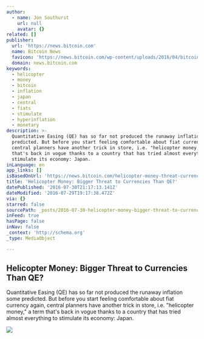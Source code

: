 ```yaml
---
author:
  - name: Jon Southurst
    url: null
    avatar: {}
related: []
publisher:
  url: 'https://news.bitcoin.com'
  name: Bitcoin News
  favicon: 'https://news.bitcoin.com/wp-content/uploads/2016/04/bitcoin_fav.png'
  domain: news.bitcoin.com
keywords:
  - helicopter
  - money
  - bitcoin
  - inflation
  - japan
  - central
  - fiats
  - stimulate
  - hyperinflation
  - monetary
description: >-
  Quantitative Easing (QE) has so far not produced the runaway inflation some
  predicted. But before you start feeling comfortable about fiat currency again,
  central planners have another trick in store, i.e. "helicopter money," a term
  that's back in vogue thanks to a country that has tried almost everything to
  stimulate its economy: Japan.
inLanguage: en
app_links: []
isBasedOnUrl: 'https://news.bitcoin.com/helicopter-money-threat-currencies-qe/'
title: 'Helicopter Money: Bigger Threat to Currencies Than QE?'
datePublished: '2016-07-30T21:17:13.141Z'
dateModified: '2016-07-29T19:17:38.472Z'
via: {}
starred: false
sourcePath: _posts/2016-07-30-helicopter-money-bigger-threat-to-currencies-than-qe.md
inFeed: true
hasPage: false
inNav: false
_context: 'http://schema.org'
_type: MediaObject

---
```

<article style=""><h1>Helicopter Money: Bigger Threat to Currencies Than QE?</h1><p>Quantitative Easing (QE) has so far not produced the runaway inflation some predicted. But before you start feeling comfortable about fiat currency again, central planners have another trick in store, i.e. "helicopter money," a term that's back in vogue thanks to a country that has tried almost everything to stimulate its economy: Japan.</p><img src="https://news.bitcoin.com/wp-content/uploads/2016/07/HELICOPTER-MONEY-DROP.jpg" /></article>